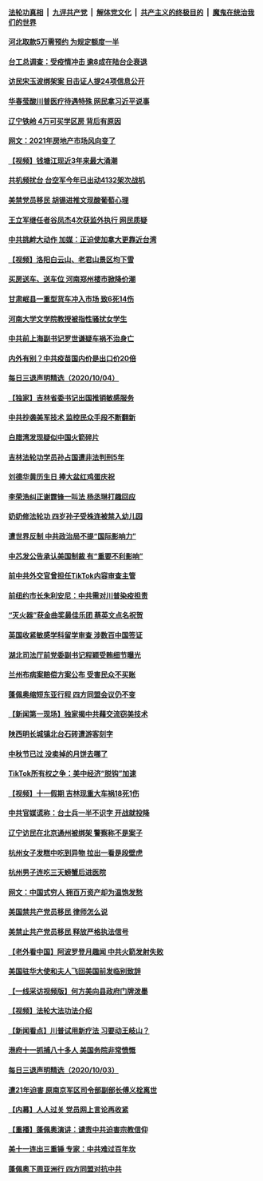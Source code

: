 

####  [法轮功真相](../../../../basic/blob/master/README.md?t=10060031) &nbsp;|&nbsp; [九评共产党](../../../../9ping.md/blob/master/README.md?t=10060031) &nbsp;|&nbsp; [解体党文化](../../../../jtdwh.md/blob/master/README.md?t=10060031)  &nbsp;|&nbsp; [共产主义的终极目的](../../../../gczydzjmd.md/blob/master/README.md?t=10060031) &nbsp;|&nbsp; [魔鬼在统治我们的世界](../../../../mgztzwmdsj.md/blob/master/README.md?t=10060031) 

#### [河北取款5万需预约 为规定额度一半](../pages/nsc413/n12454915.md?t=10060031) 

#### [台工总调查：受疫情冲击 逾8成在陆台企衰退](../pages/nsc413/n12455053.md?t=10060031) 

#### [访民宋玉波绑架案 目击证人提24项信息公开](../pages/nsc413/n12454348.md?t=10060031) 

#### [华春莹酸川普医疗待遇特殊 网民拿习近平说事](../pages/nsc413/n12454388.md?t=10060031) 

#### [辽宁铁岭 4万可买学区房 背后有原因](../pages/nsc413/n12453864.md?t=10060031) 

#### [网文：2021年房地产市场风向变了](../pages/nsc413/n12454376.md?t=10060031) 

#### [【视频】钱塘江现近3年来最大涌潮](../pages/nsc413/n12453971.md?t=10060031) 

#### [共机频扰台 台空军今年已出动4132架次战机](../pages/nsc413/n12454015.md?t=10060031) 

#### [美禁党员移民 胡锡进推文现酸葡萄心理](../pages/nsc413/n12454043.md?t=10060031) 

#### [王立军继任者谷凤杰4次获监外执行 网民质疑](../pages/nsc413/n12454087.md?t=10060031) 

#### [中共挑衅大动作 加媒：正迫使加拿大更靠近台湾](../pages/nsc413/n12454022.md?t=10060031) 

#### [【视频】洛阳白云山、老君山景区均下雪](../pages/nsc413/n12453789.md?t=10060031) 

#### [买房送车、送车位 河南郑州楼市掀降价潮](../pages/nsc413/n12453030.md?t=10060031) 

#### [甘肃岷县一重型货车冲入市场 致6死14伤](../pages/nsc413/n12453729.md?t=10060031) 

#### [河南大学文学院教授被指性骚扰女学生](../pages/nsc413/n12453374.md?t=10060031) 

#### [中共前上海副书记罗世谦疑车祸不治身亡](../pages/nsc413/n12453485.md?t=10060031) 

#### [内外有别？中共疫苗国内价是出口价20倍](../pages/nsc413/n12452909.md?t=10060031) 


#### [每日三退声明精选（2020/10/04）](../pages/nsc413/n12453324.md?t=10060031) 

#### [【独家】吉林省委书记出国推销敏感服务](../pages/nsc413/n12448868.md?t=10060031) 

#### [中共抄袭美军技术 监控民众手段不断翻新](../pages/nsc413/n12379473.md?t=10060031) 

#### [白腊湾发现疑似中国火箭碎片](../pages/nsc413/n12453232.md?t=10060031) 

#### [吉林法轮功学员孙占国遭非法判刑5年](../pages/nsc413/n12452491.md?t=10060031) 

#### [刘德华黄历生日 捧大盆红鸡蛋庆祝](../pages/nsc413/n12452790.md?t=10060031) 

#### [李荣浩纠正谢霆锋一叫法 杨丞琳打趣回应](../pages/nsc413/n12452582.md?t=10060031) 

#### [奶奶修法轮功 四岁孙子受株连被禁入幼儿园](../pages/nsc413/n12452053.md?t=10060031) 

#### [遭世界反制 中共政治局不提“国际影响力”](../pages/nsc413/n12452782.md?t=10060031) 

#### [中芯发公告承认美国制裁 有“重要不利影响”](../pages/nsc413/n12452462.md?t=10060031) 

#### [前中共外交官曾担任TikTok内容审查主管](../pages/nsc413/n12452676.md?t=10060031) 

#### [前纽约市长朱利安尼：中共需对川普染疫担责](../pages/nsc413/n12452426.md?t=10060031) 

#### [“灭火器”获金曲奖最佳乐团 蔡英文点名祝贺](../pages/nsc413/n12452354.md?t=10060031) 

#### [英国收紧敏感学科留学审查 涉数百中国签证](../pages/nsc413/n12452256.md?t=10060031) 

#### [湖北司法厅前党委副书记程颖受贿细节曝光](../pages/nsc413/n12452162.md?t=10060031) 

#### [兰州布病案赔偿方案公布 受害民众不买账](../pages/nsc413/n12452059.md?t=10060031) 

#### [蓬佩奥缩短东亚行程 四方同盟会议仍不变](../pages/nsc413/n12452101.md?t=10060031) 

#### [【新闻第一现场】独家揭中共藉交流窃美技术](../pages/nsc413/n12452127.md?t=10060031) 

#### [陕西明长城镇北台石砖遭游客刻字](../pages/nsc413/n12452038.md?t=10060031) 

#### [中秋节已过 没卖掉的月饼去哪了](../pages/nsc413/n12451696.md?t=10060031) 

#### [TikTok所有权之争：美中经济“脱钩”加速](../pages/nsc413/n12437046.md?t=10060031) 

#### [【视频】十一假期 吉林现重大车祸18死1伤](../pages/nsc413/n12451844.md?t=10060031) 

#### [中共官媒谎称：台士兵一半不识字 开战就投降](../pages/nsc413/n12451754.md?t=10060031) 

#### [辽宁访民在北京通州被绑架 警察称不是案子](../pages/nsc413/n12451684.md?t=10060031) 


#### [杭州女子发糕中吃到异物 拉出一看是段壁虎](../pages/nsc413/n12451717.md?t=10060031) 

#### [杭州男子连吃三天螃蟹后进医院](../pages/nsc413/n12451710.md?t=10060031) 

#### [网文：中国式穷人 拥百万资产却为温饱发愁](../pages/nsc413/n12451547.md?t=10060031) 

#### [美国禁共产党员移民 律师怎么说](../pages/nsc413/n12451445.md?t=10060031) 

#### [美禁止共产党员移民 释放严格执法信号](../pages/nsc413/n12451013.md?t=10060031) 

#### [【老外看中国】阿波罗登月趣闻 中共火箭发射失败](../pages/nsc413/n12451568.md?t=10060031) 

#### [美国驻华大使和夫人飞回美国前发临别致辞](../pages/nsc413/n12451480.md?t=10060031) 

#### [【一线采访视频版】何方美向县政府门牌泼墨](../pages/nsc413/n12451421.md?t=10060031) 

#### [【视频】法轮大法功法介绍](../pages/nsc413/n12451387.md?t=10060031) 

#### [【新闻看点】川普试用新疗法 习要动王岐山？](../pages/nsc413/n12451102.md?t=10060031) 

#### [港府十一抓捕八十多人 美国务院非常愤慨](../pages/nsc413/n12451386.md?t=10060031) 

#### [每日三退声明精选（2020/10/03）](../pages/nsc413/n12451331.md?t=10060031) 

#### [遭21年迫害 原南京军区司令部副部长傅义栓离世](../pages/nsc413/n12449790.md?t=10060031) 

#### [【内幕】人人过关 党员网上言论再收紧](../pages/nsc413/n12443448.md?t=10060031) 

#### [【重播】蓬佩奥演讲：谴责中共迫害宗教信仰](../pages/nsc413/n12451138.md?t=10060031) 

#### [美十一连出三重锤 专家：中共难过百年坎](../pages/nsc413/n12450833.md?t=10060031) 

#### [蓬佩奥下周亚洲行 四方同盟对抗中共](../pages/nsc413/n12451014.md?t=10060031) 

